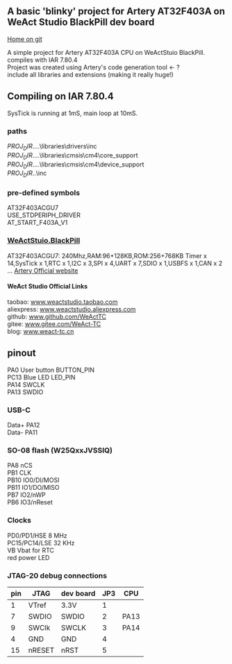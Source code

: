 ## A basic 'blinky' project for Artery AT32F403A on WeAct Studio BlackPill dev board

[Home on git](https://github.com/markr1961/AT32F403ACG_BlackPill_blinky.git)  

A simple project for Artery AT32F403A CPU on WeActStuio BlackPill.  
compiles with IAR 7.80.4  
Project was created using Artery's code generation tool <- ?  
include all libraries and extensions (making it really huge!)  

## Compiling on IAR 7.80.4
SysTick is running at 1mS, main loop at 10mS.  

### paths
$PROJ_DIR$\..\..\libraries\drivers\inc  
$PROJ_DIR$\..\..\libraries\cmsis\cm4\core_support  
$PROJ_DIR$\..\..\libraries\cmsis\cm4\device_support  
$PROJ_DIR$\..\inc  

### pre-defined symbols
AT32F403ACGU7  
USE_STDPERIPH_DRIVER  
AT_START_F403A_V1  

### [WeActStuio.BlackPill](https://github.com/WeActStudio/WeActStudio.BlackPill)
AT32F403ACGU7: 240Mhz,RAM:96+128KB,ROM:256+768KB Timer x 14,SysTick x 1,RTC x 1,I2C x 3,SPI x 4,UART x 7,SDIO x 1,USBFS x 1,CAN x 2 ...
[Artery Official website](https://www.arterytek.com/en/)

#### WeAct Studio Official Links
taobao: www.weactstudio.taobao.com  
aliexpress: www.weactstudio.aliexpress.com  
github: www.github.com/WeActTC  
gitee: www.gitee.com/WeAct-TC  
blog: www.weact-tc.cn  

## pinout
PA0     User button     BUTTON_PIN  
PC13    Blue LED        LED_PIN  
PA14    SWCLK  
PA13    SWDIO  

### USB-C
Data+   PA12  
Data-   PA11  

### SO-08 flash (W25QxxJVSSIQ)
PA8     nCS  
PB1     CLK  
PB10    IO0/DI/MOSI  
PB11    IO1/DO/MISO  
PB7     IO2/nWP  
PB6     IO3/nReset  

### Clocks
PD0/PD1/HSE      8 MHz  
PC15/PC14/LSE   32 KHz  
VB      Vbat for RTC  
red     power LED  

### JTAG-20 debug connections
| pin |   JTAG  | dev board |  JP3  |  CPU  |
|-----|---------|---------- |-------|-------|
|  1  |  VTref  |   3.3V    |   1   |       |
|  7  |  SWDIO  |   SWDIO   |   2   |  PA13 |
|  9  |  SWClk  |   SWCLK   |   3   |  PA14 |
|  4  |   GND   |   GND     |   4   |       |
| 15  | nRESET  |   nRST    |   5   |       |


